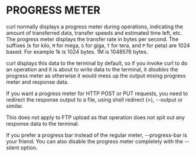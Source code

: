 <!-- Copyright (C) Daniel Stenberg, <daniel@haxx.se>, et al. -->
<!-- SPDX-License-Identifier: curl -->
# PROGRESS METER

curl normally displays a progress meter during operations, indicating the
amount of transferred data, transfer speeds and estimated time left, etc. The
progress meter displays the transfer rate in bytes per second. The suffixes
(`k` for kilo, `M` for mega, `G` for giga, `T` for tera, and `P` for peta) are
1024 based. For example 1k is 1024 bytes. 1M is 1048576 bytes.

curl displays this data to the terminal by default, so if you invoke curl to
do an operation and it is about to write data to the terminal, it *disables*
the progress meter as otherwise it would mess up the output mixing progress
meter and response data.

If you want a progress meter for HTTP POST or PUT requests, you need to
redirect the response output to a file, using shell redirect (\>), --output
or similar.

This does not apply to FTP upload as that operation does not spit out any
response data to the terminal.

If you prefer a progress bar instead of the regular meter, --progress-bar is
your friend. You can also disable the progress meter completely with the
--silent option.
